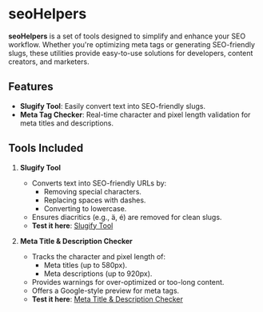 # seoHelpers

**seoHelpers** is a set of tools designed to simplify and enhance your SEO workflow. Whether you're optimizing meta tags or generating SEO-friendly slugs, these utilities provide easy-to-use solutions for developers, content creators, and marketers.

## Features

- **Slugify Tool**: Easily convert text into SEO-friendly slugs.
- **Meta Tag Checker**: Real-time character and pixel length validation for meta titles and descriptions.

## Tools Included

1. **Slugify Tool**
   - Converts text into SEO-friendly URLs by:
     - Removing special characters.
     - Replacing spaces with dashes.
     - Converting to lowercase.
   - Ensures diacritics (e.g., ä, é) are removed for clean slugs.
   - **Test it here**: [Slugify Tool](https://seohelpers.netlify.app/slugify/)

2. **Meta Title & Description Checker**
   - Tracks the character and pixel length of:
     - Meta titles (up to 580px).
     - Meta descriptions (up to 920px).
   - Provides warnings for over-optimized or too-long content.
   - Offers a Google-style preview for meta tags.
   - **Test it here**: [Meta Title & Description Checker](https://seohelpers.netlify.app/meta-checker/)